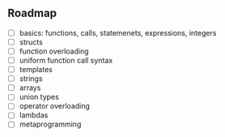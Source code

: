 ## Roadmap

- [ ] basics: functions, calls, statemenets, expressions, integers
- [ ] structs
- [ ] function overloading
- [ ] uniform function call syntax
- [ ] templates
- [ ] strings
- [ ] arrays
- [ ] union types
- [ ] operator overloading
- [ ] lambdas
- [ ] metaprogramming
